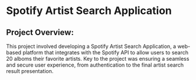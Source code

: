 # Spotify Artist Search Application
## Project Overview:

This project involved developing a Spotify Artist Search Application, a web-based platform that integrates with the Spotify API to allow users to search 20 alboms their favorite artists. Key to the project was ensuring a seamless and secure user experience, from authentication to the final artist search result presentation.

